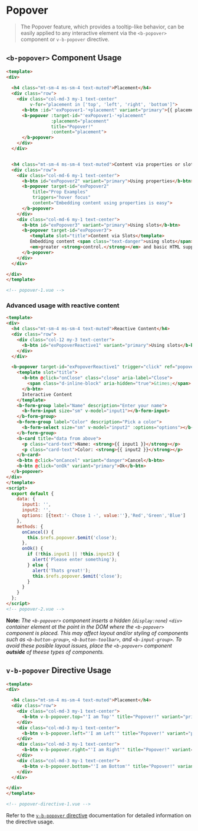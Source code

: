 # Popover

> The Popover feature, which provides a tooltip-like behavior, can be easily applied to any interactive
element via the `<b-popover>` component or `v-b-popover` directive.

## `<b-popover>` Component Usage
```html
<template>
<div>
  
  <h4 class="mt-sm-4 ms-sm-4 text-muted">Placement</h4>
  <div class="row">
    <div class="col-md-3 my-1 text-center"
         v-for="placement in ['top', 'left', 'right', 'bottom']">
      <b-btn :id="'exPopover1-'+placement" variant="primary">{{ placement }}</b-btn>
      <b-popover :target-id="'exPopover1-'+placement"
                 :placement="placement"
                 title="Popover!"
                 :content="placement">
      </b-popover>
    </div>
  </div>


  <h4 class="mt-sm-4 ms-sm-4 text-muted">Content via properties or slots</h4>
  <div class="row">
    <div class="col-md-6 my-1 text-center">
      <b-btn id="exPopover2" variant="primary">Using properties</b-btn>
      <b-popover target-id="exPopover2" 
          title="Prop Examples"
          triggers="hover focus"
          content="Embedding content using properties is easy">
      </b-popover>
    </div>
    <div class="col-md-6 my-1 text-center">
      <b-btn id="exPopover3" variant="primary">Using slots</b-btn>
      <b-popover target-id="exPopover3">
         <template slot="title">Content via Slots</template>
         Embedding content <span class="text-danger">using slots</span> affords you
         <em>greater <strong>control.</strong></em> and basic HTML support/
      </b-popover>
    </div>
  </div>

</div>  
</template>

<!-- popover-1.vue -->
```

### Advanced usage with reactive content

```html
<template>
<div>
  <h4 class="mt-sm-4 ms-sm-4 text-muted">Reactive Content</h4>
  <div class="row">
    <div class="col-12 my-3 text-center">
      <b-btn id="exPopoverReactive1" variant="primary">Using slots</b-btn>
    </div>
  </div>

  <b-popover target-id="exPopoverReactive1" trigger="click" ref="popover">
    <template slot="title">
      <b-btn @click="onClose" class="close" aria-label="Close">
        <span class="d-inline-block" aria-hidden="true">&times;</span>
      </b-btn>
      Interactive Content
    </template>
    <b-form-group label="Name" description="Enter your name">
      <b-form-input size="sm" v-model="input1"></b-form-input>
    </b-form-group>
    <b-form-group label="Color" description="Pick a color">
      <b-form-select size="sm" v-model="input2" :options="options"></b-form-select>
    </b-form-group>
    <b-card title="data from above">
      <p class="card-text">Name: <strong>{{ input1 }}</strong></p>
      <p class="card-text">Color: <strong>{{ input2 }}</strong></p>
    </b-card>
    <b-btn @click="onCancel" variant="danger">Cancel</b-btn>
    <b-btn @click="onOk" variant="primary">Ok</b-btn>
  </b-popover>
</div>  
</template>
<script>
  export default {
    data: {
      input1: '',
      input2: '',
      options: [{text:'- Chose 1 -', value:''},'Red','Green','Blue']
    },
    methods: {
      onCancel() {
        this.$refs.popover.$emit('close');
      },
      onOk() {
        if (!this.input1 || !this.input2) {
          alert('Please enter something');
        } else {
          alert('Thats great!');
          this.$refs.popover.$emit('close');
        }
      }
    }
  };
</script>
<!-- popover-2.vue -->
```

**Note:** _The `<b-popover>` component inserts a hidden (`display:none`) `<div>` container
element at the point in the DOM where the `<b-popover>` component is placed.  This may 
affect layout and/or styling of components such as `<b-button-group>`, `<b-button-toolbar>`,
and `<b-input-group>`. To avoid these posible layout issues, place the `<b-popover>`
component **outside** of theese types of components._

## `v-b-popover` Directive Usage

```html
<template>
<div>

  <h4 class="mt-sm-4 ms-sm-4 text-muted">Placement</h4>
  <div class="row">
    <div class="col-md-3 my-1 text-center">
      <b-btn v-b-popover.top="'I am Top'" title="Popover!" variant="primary">Top</b-btn>
    </div>
    <div class="col-md-3 my-1 text-center">
      <b-btn v-b-popover.left="'I am Left'" title="Popover!" variant="primary">Left</b-btn>
    </div>
    <div class="col-md-3 my-1 text-center">
      <b-btn v-b-popover.right="'I am Right'" title="Popover!" variant="primary">Right</b-btn>
    </div>
    <div class="col-md-3 my-1 text-center">
      <b-btn v-b-popover.bottom="'I am Bottom'" title="Popover!" variant="primary">Bottom</b-btn>
    </div>
  </div>

</div>
</template>

<!-- popover-directive-1.vue -->
```

Refer to the [`v-b-popover` directive](/docs/directives/popover) documentation for detailed
information on the directive usage.
